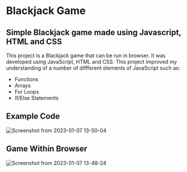 # Blackjack Game


## Simple Blackjack game made using Javascript, HTML and CSS

This project is a Blackjack game that can be run in browser. It was developed using JavaScript, HTML and CSS. This project improved my understanding of a number of diffferent elements of JavaScript such as:

* Functions
* Arrays
* For Loops
* If/Else Statements

## Example Code


![Screenshot from 2023-01-07 13-50-04](https://user-images.githubusercontent.com/113047234/211154162-09249210-883e-4a3c-b4a5-307a6e526dae.png)


## Game Within Browser

![Screenshot from 2023-01-07 13-48-24](https://user-images.githubusercontent.com/113047234/211154197-9f3bd4b0-6efd-4f1a-bb52-c353e707af3c.png)
